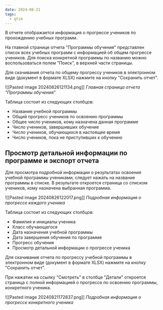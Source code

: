 ```yaml
---
date: 2024-08-21
tags:
  - qtim
---
```

В отчете отображается информация о прогрессе учеников по прохождению учебных программ.

На главной странице отчета "Программы обучения" представлен список всех учебных программ с информацией об общем прогрессе учеников. Для поиска конкретной программы по названию можно воспользоваться полем "Поиск", в верхней части страницы.

Для скачивания отчета по общему прогрессу учеников в электронном виде (документ в формате XLSX) нажмите на кнопку "Сохранить отчет".

![[Pasted image 20240826121134.png]]
*Главная страница отчета "Программы обучения"*

Таблица состоит из следующих столбцов:

- Название учебной программы
- Общий прогресс учеников по освоению программы
- Общее число учеников, кому назначена данная программе
- Число учеников, завершивших обучение
- Число учеников, обучающихся в настоящее время
- Число учеников, пока не приступивших к обучению

## Просмотр детальной информации по программе и экспорт отчета

Для просмотра подробной информации о результатах освоения учебной программы учениками, следует нажать на название программы в списке. В результате откроется страница со списком учеников, кому назначена выбранная программа.

![[Pasted image 20240826122017.png]]
*Подробная информация о прогрессе каждого ученика*

Таблица состоит из следующих столбцов:

- Фамилия и инициалы ученика
- Класс обучающегося
- Дата назначения учебной программы
- Дата завершения обучения по программе
- Прогресс обучения
- Просмотр детальной информации о прогрессе ученика

Для скачивания отчета по прогрессу учебной программы в электронном виде (документ в формате XLSX) нажмите на кнопку "Сохранить отчет".

При нажатии на ссылку "Смотреть" в столбце "Детали" откроется страница с полной информацией о прогрессе по освоению программы, конкретного ученика.

![[Pasted image 20240821172837.png]]
*Подробная информация о прогрессе конкретного ученика*